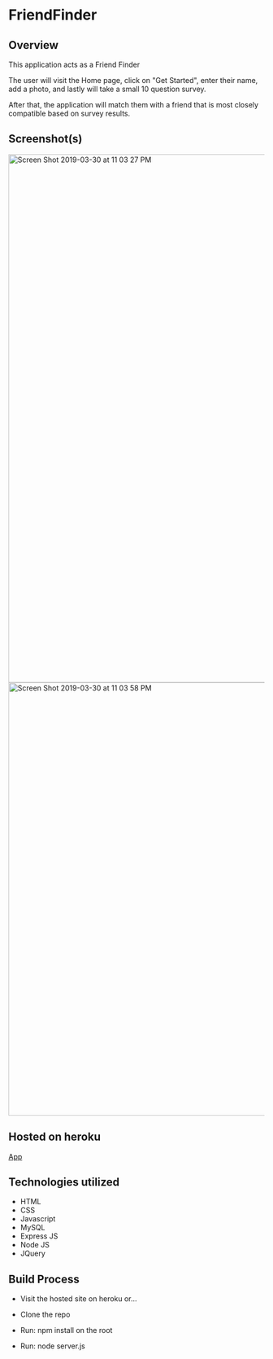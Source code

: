 # FriendFinder

## Overview

This application acts as a Friend Finder

The user will visit the Home page, click on "Get Started", enter their name, add a photo, and lastly will take a small 10 question survey.

After that, the application will match them with a friend that is most closely compatible based on survey results.

## Screenshot(s)
<img width="1038" alt="Screen Shot 2019-03-30 at 11 03 27 PM" src="https://user-images.githubusercontent.com/42223683/55285394-31cc5d80-5340-11e9-98be-38e8bf6deca7.png">
<img width="851" alt="Screen Shot 2019-03-30 at 11 03 58 PM" src="https://user-images.githubusercontent.com/42223683/55285393-31cc5d80-5340-11e9-8252-2de79da8d56b.png">

## Hosted on heroku

[App](https://powerful-hollows-32344.herokuapp.com/)

## Technologies utilized
 - HTML
 - CSS
 - Javascript
 - MySQL
 - Express JS
 - Node JS
 - JQuery

## Build Process

 - Visit the hosted site on heroku or...

 - Clone the repo
 - Run: npm install on the root
 - Run: node server.js
